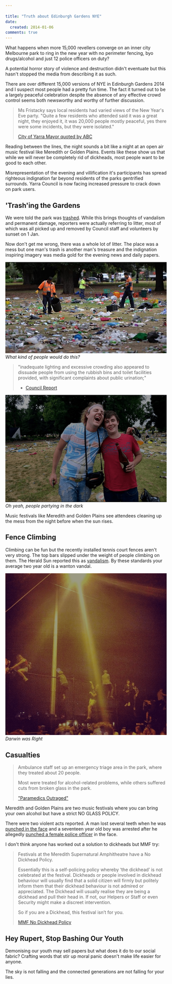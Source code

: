 ```yaml
---

title: "Truth about Edinburgh Gardens NYE"
date:
  created: 2014-01-06
comments: true
---
```


What happens when more 15,000 revellers converge on an inner city Melbourne
park to ring in the new year with no perimeter fencing, byo drugs/alcohol and
just 12 police officers on duty?

A potential horror story of violence and destruction didn't eventuate but
this hasn't stopped the media from describing it as such.

There are over different 15,000 versions of NYE in Edinburgh Gardens 2014 and I
suspect most people had a pretty fun time. The fact it turned out to be a
largely peaceful celebration despite the absence of any effective crowd
control seems both newsworthy and worthy of further discussion.

> Ms Fristacky says local residents had varied views of the New Year's Eve
> party.  "Quite a few residents who attended said it was a great night, they
> enjoyed it, it was 20,000 people mostly peaceful, yes there were some
> incidents, but they were isolated."
>
> [City of Yarra Mayor quoted by ABC][mayor quote]

Reading between the lines, the night sounds a bit like a night at an open air
music festival like Meredith or Golden Plains. Events like these show us that
while we will never be completely rid of dickheads, most people want to be good
to each other.

Misrepresentation of the evening and villification it's participants has spread
righteous indignation far beyond residents of the parks gentrified surrounds.
Yarra Council is now facing increased pressure to crack down on park users.


## 'Trash'ing the Gardens

We were told the park was [trashed][]. While this brings thoughts of vandalism and
permanent damage, reporters were actually referring to litter, most of which
was all picked up and removed by Council staff and volunteers by sunset on 1
Jan.

Now don't get me wrong, there was a whole lot of litter. The place was a mess
but one man's trash is another man's treasure and the indignation inspiring
imagery was media gold for the evening news and daily papers.

![What kind of people would do this?](../images/edinburgh-gardens-rubbish.jpg)
*What kind of people would do this?*

> "inadequate lighting and excessive crowding also appeared to dissuade people
> from using the rubbish bins and toilet facilities provided, with significant
> complaints about public urination;"
>
> - [Council Report][council agenda]

![Oh yeah, people partying in the dark](../images/boys-in-park.png)
*Oh yeah, people partying in the dark*

Music festivals like Meredith and Golden Plains see attendees cleaning up the
mess from the night before when the sun rises.


## Fence Climbing

Climbing can be fun but the recently installed tennis court fences aren't very
strong. The top bars slipped under the weight of people climbing on them. The
Herald Sun reported this as [vandalism][tennis]. By these standards your
average two year old is a wanton vandal.

[![Darwin was Right](../images/fence-climbing.png)](http://instagram.com/p/ilnmIHDklK/)
*Darwin was Right*




## Casualties

> Ambulance staff set up an emergency triage area in the park, where they
> treated about 20 people.
>
> Most were treated for alcohol-related problems, while others suffered cuts
> from broken glass in the park.
>
> ["Paramedics Outraged"][outrage]

Meredith and Golden Plains are two music festivals where you can bring your own alcohol but have a strict NO GLASS POLICY.

There were two violent acts reported. A man lost several teeth when he was
[punched in the face][face punch] and a seventeen year old boy was arrested
after he allegedly [punched a female police officer][punch police] in the face.

I don't think anyone has worked out a solution to dickheads but MMF try:

> Festivals at the Meredith Supernatural Amphitheatre have a No Dickhead Policy.
>
> Essentially this is a self-policing policy whereby ‘the dickhead’ is not
> celebrated at the festival. Dickheads or people involved in dickhead
> behaviour will usually find that a solid citizen will firmly but politely
> inform them that their dickhead behaviour is not admired or appreciated. The
> Dickhead will usually realise they are being a dickhead and pull their head
> in. If not, our Helpers or Staff or even Security might make a discreet
> intervention.
>
> So if you are a Dickhead, this festival isn’t for you.
>
> [MMF No Dickhead Policy][dickheads]


## Hey Rupert, Stop Bashing Our Youth

Demonising our youth may sell papers but what does it do to our social fabric?
Crafting words that stir up moral panic doesn't make life easier for anyone.

The sky is not falling and the connected generations are not falling for your lies.


[council agenda]: http://www.yarracity.vic.gov.au/DownloadDocument.ashx?DocumentID=10222
[tennis]: http://www.heraldsun.com.au/news/victoria/happy-new-year-victoria-parties-into-2014/story-fni0fit3-1226792796876
[face punch]: http://www.theage.com.au/victoria/mans-teeth-smashed-in-attack-during-edinburgh-gardens-new-years-eve-party-20140102-306ji.html
[punch police]: http://www.theage.com.au/victoria/messy-new-years-eve-in-edinburgh-gardens-north-fitzroy-20140101-305ag.html
[outrage]: http://www.abc.net.au/news/2014-01-01/paramedics-outraged-by-dangerous-nye-party/5180670
[dickheads]: http://2013.mmf.com.au/what-goes-on/dickhead-policy/
[mayor quote]: http://www.abc.net.au/local/audio/2014/01/02/3919817.htm
[trashed]: http://www.theage.com.au/victoria/council-counts-cost-of-trashed-park-after-dance-party-20140101-3063f.html
